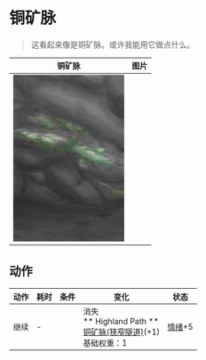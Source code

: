 # 铜矿脉  
> 这看起来像是铜矿脉。或许我能用它做点什么。  
  
  铜矿脉  |   图片   
 ----  |  ----:   
   |  <img decoding="async" src="Sprite/CopperVeinDark.png" href="a.md" style="max-width:300px;max-height:300px;">   
  
## 动作  
动作  |  耗时  |  条件  |  变化  |  状态  
----  |  ----  |  ----  |  ----  |  ----  
继续<br>  |  -  |    |  消失<br>** Highland Path **<br>  [铜矿脉(狭窄隧道)](CopperVein.md)(+1)<br>基础权重：1<br>  |  [情绪](Morale.md)+5  
